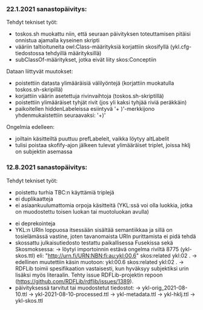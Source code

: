 ### 22.1.2021 sanastopäivitys:

Tehdyt tekniset työt:
- toskos.sh muokattu niin, että seuraan päivityksen toteuttamisen pitäisi onnistua ajamalla kyseinen skripti
- vääriin taltioituneita owl:Class-määrityksiä korjattiin skosifyllä (ykl.cfg-tiedostossa tehdyillä määrityksillä)
- subClassOf-määritykset, jotka eivät liity skos:Conceptiin

Dataan liittyvät muutokset:
- poistettiin datasta ylimääräisiä välilyöntejä (korjattiin muokatulla toskos.sh-skripillä)
- korjattiin väärin asetettuja rivinvaihtoja (toskos.sh-skriptillä)
- poistettiin ylimääräiset tyhjät rivit (jos yli kaksi tyhjää riviä peräkkäin)
- paikoitellen hiddenLabeleissa esiintyvä '+ )'-merkkijono yhdenmukaistettiin seuraavaksi: '+)'

Ongelmia edelleen:
- joiltain käsitteiltä puuttuu prefLabeleit, vaikka löytyy altLabelit
- tulisi poistaa skofify-ajon jälkeen tulevat ylimääräiset triplet, joissa hklj on subjektin asemassa



### 12.8.2021 sanastopäivitys:

Tehdyt tekniset työt:

* poistettu turhia TBC:n käyttämiä triplejä
* ei duplikaatteja
* ei asiaankuulumattomia orpoja käsitteitä (YKL:ssä voi olla luokkia, jotka on muodostettu toisen luokan tai muotoluokan avulla)
- ei deprekointeja
- YKL:n URIn loppuosa itsessään sisältää semantiikkaa ja sillä on tosielämässä vastine, joten tavanomaista URIn purittamista ei pidä tehdä
- skossattu julkaisutiedosto testattu paikallisessa Fusekissa sekä Skosmoksessa:
-> löytyi importoinnin estävä ongelma riviltä 8775 (ykl-skos.ttl) eli: "<http://urn.fi/URN:NBN:fi:au:ykl:00.6>" skos:related ykl:02 .
-> edellinen muutettiin käsin muotoon: ykl:00.6 skos:related ykl:02 .
-> RDFLib toimii spesifikaation vastaisesti, kun hyväksyy subjektiksi urin lisäksi myös literaalin. Tehty issue RDFLib-projektin repoon (https://github.com/RDFLib/rdflib/issues/1389).
- päivityksessä tarvitut tai muodostetut tiedostot:
-> ykl-orig_2021-08-10.ttl
-> ykl-2021-08-10-processed.ttl
-> ykl-metadata.ttl
-> ykl-hklj.ttl
-> ykl-skos.ttl
